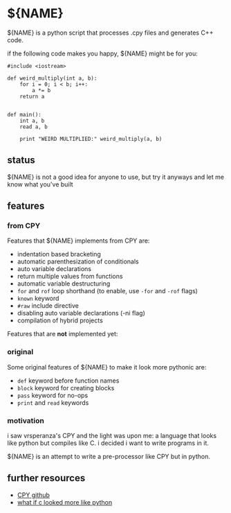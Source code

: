 # ${NAME}

${NAME} is a python script that processes .cpy files and generates C++ code.

if the following code makes you happy, ${NAME} might be for you:

    #include <iostream>

    def weird_multiply(int a, b):
        for i = 0; i < b; i++:
            a *= b
        return a


    def main():
        int a, b
        read a, b

        print "WEIRD MULTIPLIED:" weird_multiply(a, b)

## status

${NAME} is not a good idea for anyone to use, but try it anyways and let me
know what you've built

## features

### from CPY

Features that ${NAME} implements from CPY are:

* indentation based bracketing
* automatic parenthesization of conditionals
* auto variable declarations
* return multiple values from functions
* automatic variable destructuring
* `for` and `rof` loop shorthand (to enable, use `-for` and `-rof` flags)
* `known` keyword
* `#raw` include directive
* disabling auto variable declarations (-ni flag)
* compilation of hybrid projects

Features that are **not** implemented yet:


### original

Some original features of ${NAME} to make it look more pythonic are:

* `def` keyword before function names
* `block` keyword for creating blocks
* `pass` keyword for no-ops
* `print` and `read` keywords

### motivation

i saw vrsperanza's CPY and the light was upon me: a language that looks like
python but compiles like C. i decided i want to write programs in it.

${NAME} is an attempt to write a pre-processor like CPY but in python.

## further resources

* [CPY github](https://github.com/vrsperanza/CPY)
* [what if c looked more like python](http://cpprocks.com/what-if-c-looked-more-like-python-or-coffeescript/)
